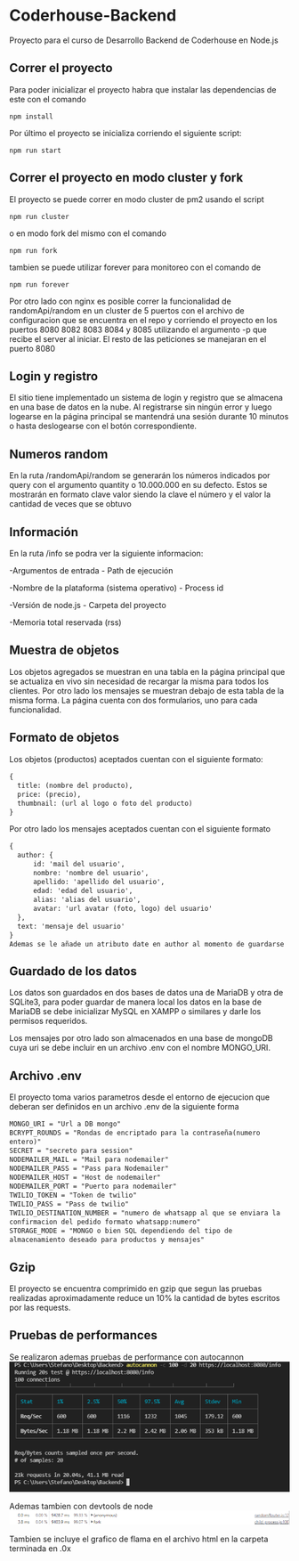 # Coderhouse-Backend
Proyecto para el curso de Desarrollo Backend de Coderhouse en Node.js

## Correr el proyecto

  Para poder inicializar el proyecto habra que instalar las dependencias de este con el comando
  ```
  npm install
  ```
  Por último el proyecto se inicializa corriendo el siguiente script:
  ```
  npm run start
  ```
## Correr el proyecto en modo cluster y fork

  El proyecto se puede correr en modo cluster de pm2 usando el script
  
  ```
  npm run cluster
  ```
  o en modo fork del mismo con el comando

  ```
  npm run fork
  ```

  tambien se puede utilizar forever para monitoreo con el comando de

  ```
  npm run forever
  ```

  Por otro lado con nginx es posible correr la funcionalidad de randomApi/random en un cluster de 5 puertos con el archivo de configuracion que se encuentra en el repo y corriendo el proyecto en los puertos 8080 8082 8083 8084 y 8085 utilizando el argumento -p que recibe el server al iniciar. El resto de las peticiones se manejaran en el puerto 8080
  
  
## Login y registro

  El sitio tiene implementado un sistema de login y registro que se almacena en una base de datos en la nube. Al registrarse sin ningún error y luego logearse
  en la página principal se mantendrá una sesión durante 10 minutos o hasta deslogearse con el botón correspondiente.
## Numeros random

  En la ruta /randomApi/random se generarán los números indicados por query con el argumento quantity o
  10.000.000 en su defecto. Estos se mostrarán en formato clave valor siendo la clave el número y el valor la
  cantidad de veces que se obtuvo
## Información

  En la ruta /info se podra ver la siguiente informacion:
  
  -Argumentos de entrada - Path de ejecución
  
  -Nombre de la plataforma (sistema operativo) - Process id
  
  -Versión de node.js - Carpeta del proyecto
  
  -Memoria total reservada (rss)
## Muestra de objetos

  Los objetos agregados se muestran en una tabla en la página principal que se actualiza en vivo sin necesidad de recargar la misma para todos los clientes.
  Por otro lado los mensajes se muestran debajo de esta tabla de la misma forma. La página cuenta con dos formularios, uno para cada funcionalidad.
## Formato de objetos

  Los objetos (productos) aceptados cuentan con el siguiente formato:
  
  ```
  {
    title: (nombre del producto),
    price: (precio),
    thumbnail: (url al logo o foto del producto)
  }

  ```
  Por otro lado los mensajes aceptados cuentan con el siguiente formato
  ```
  { 
    author: {
        id: 'mail del usuario', 
        nombre: 'nombre del usuario', 
        apellido: 'apellido del usuario', 
        edad: 'edad del usuario', 
        alias: 'alias del usuario',
        avatar: 'url avatar (foto, logo) del usuario'
    },
    text: 'mensaje del usuario'
  }
  Ademas se le añade un atributo date en author al momento de guardarse

  ```
## Guardado de los datos

Los datos son guardados en dos bases de datos una de MariaDB y otra de SQLite3, para poder guardar de manera local los datos en la base de MariaDB se debe inicializar MySQL en XAMPP o similares y darle los permisos requeridos.

Los mensajes por otro lado son almacenados en una base de mongoDB cuya uri se debe incluir en un archivo .env con el nombre MONGO_URI.

## Archivo .env
El proyecto toma varios parametros desde el entorno de ejecucion que deberan ser definidos en un archivo .env de la siguiente forma
```
MONGO_URI = "Url a DB mongo"
BCRYPT_ROUNDS = "Rondas de encriptado para la contraseña(numero entero)"
SECRET = "secreto para session"
NODEMAILER_MAIL = "Mail para nodemailer"
NODEMAILER_PASS = "Pass para Nodemailer"
NODEMAILER_HOST = "Host de nodemailer"
NODEMAILER_PORT = "Puerto para nodemailer"
TWILIO_TOKEN = "Token de twilio"
TWILIO_PASS = "Pass de twilio" 
TWILIO_DESTINATION_NUMBER = "numero de whatsapp al que se enviara la confirmacion del pedido formato whatsapp:numero"
STORAGE_MODE = "MONGO o bien SQL dependiendo del tipo de almacenamiento deseado para productos y mensajes"
```
## Gzip

El proyecto se encuentra comprimido en gzip que segun las pruebas realizadas aproximadamente reduce un 10% la cantidad de bytes
escritos por las requests.

## Pruebas de performances
Se realizaron ademas pruebas de performance con autocannon
![autocannon](./tests/img/autocannon.png)

Ademas tambien con devtools de node
![devtools](./tests/img/devtools.png)

Tambien se incluye el grafico de flama en el archivo html en la carpeta terminada en .0x
  

